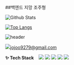##백엔드 지망 조주형

![Github Stats](https://github-readme-stats.vercel.app/api?username=jojuhyeong&show_icons=true)

[![Top Langs](https://github-readme-stats.vercel.app/api/top-langs/?username=jojuhyeong&anuraghazra&layout=compact)](https://github.com/anuraghazra/github-readme-stats)

![header](https://capsule-render.vercel.app/api?type=wave&color=auto&height=300&section=header&text=capsule%20render&fontSize=90)

<img src="https://img.shields.io/badge/Gmail-d14836?style=flat&logo=Gmail&logoColor=white&link=programmer7771@gmail.com"/>jojoo9279@gmail.com</a>
</p>

<p>
<b>✨ Tech Stack</b>
&nbsp;&nbsp;
<img src="https://img.shields.io/badge/Java-007396?style=flat&logo=Java&logoColor=white"/></a>
<img src="https://img.shields.io/badge/JS-F7DF1E?style=flat&logo=JavaScript&logoColor=white"/></a>
<img src="https://img.shields.io/badge/HTML-E34F26?style=flat&logo=HTML5&logoColor=white"/></a>
<img src="https://img.shields.io/badge/CSS-1572B6?style=flat&logo=CSS3&logoColor=white"/></a>
<img src="https://img.shields.io/badge/spring-6DB33F?style=flat&logo=Spring&logoColor=white"/></a>
</p>
